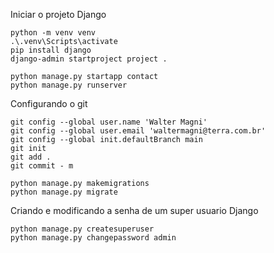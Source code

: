 Iniciar o projeto Django 

```
python -m venv venv
.\.venv\Scripts\activate
pip install django
django-admin startproject project .

python manage.py startapp contact
python manage.py runserver

```
Configurando o git

```
git config --global user.name 'Walter Magni' 
git config --global user.email 'waltermagni@terra.com.br'
git config --global init.defaultBranch main
git init
git add . 
git commit - m  
```

```
python manage.py makemigrations
python manage.py migrate

```
Criando e modificando a senha de um super usuario Django

```
python manage.py createsuperuser
python manage.py changepassword admin
```
